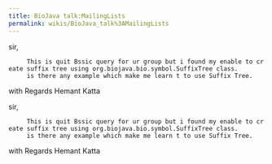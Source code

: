 ```yaml
---
title: BioJava talk:MailingLists
permalink: wikis/BioJava_talk%3AMailingLists
---
```


sir,

`     This is quit Bssic query for ur group but i found my enable to create suffix tree using org.biojava.bio.symbol.SuffixTree class.`  
`     is there any example which make me learn t to use Suffix Tree.`

with Regards Hemant Katta

sir,

`     This is quit Bssic query for ur group but i found my enable to create suffix tree using org.biojava.bio.symbol.SuffixTree class.`  
`     is there any example which make me learn t to use Suffix Tree.`

with Regards Hemant Katta
